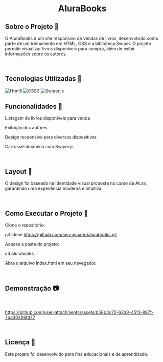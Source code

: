 <h1 align="center">AluraBooks </h1>



<h2>Sobre o Projeto 📖</h2>

O AluraBooks é um site responsivo de vendas de livros, desenvolvido como parte de um treinamento em HTML, CSS e a biblioteca Swiper. O projeto permite visualizar livros disponíveis para compra, além de exibir informações sobre os autores.

<br>

<h2>Tecnologias Utilizadas 🚀</h2>
<img align="center" alt="Html5" src="https://img.shields.io/badge/HTML5-E34F26?style=for-the-badge&logo=html5&logoColor=white"/>
<img align="center" alt="CSS3" src="https://img.shields.io/badge/CSS3-1572B6?style=for-the-badge&logo=css3&logoColor=white"/>
<img align="center" alt="Swiper.js" src="https://img.shields.io/badge/Swiper.js-6332F6?style=for-the-badge&logo=swiper&logoColor=white"/>

<br>

<h2>Funcionalidades 📌</h2>

Listagem de livros disponíveis para venda

Exibição dos autores

Design responsivo para diversos dispositivos

Carrossel dinâmico com Swiper.js

<br>

<h2>Layout 🎨</h2>

O design foi baseado na identidade visual proposta no curso da Alura, garantindo uma experiência moderna e intuitiva.

<br>

<h2>Como Executar o Projeto 📂</h2>

Clone o repositório:

git clone https://github.com/seu-usuario/alurabooks.git

Acesse a pasta do projeto:

cd alurabooks

Abra o arquivo index.html em seu navegador.

<br>

<h2>Demonstração 📷</h2>
<br>

https://github.com/user-attachments/assets/b58b4a72-62d3-45f3-887f-7ba30406fd77

<br>

<h2>Licença 📜</h2>

Este projeto foi desenvolvido para fins educacionais e de aprendizado.
